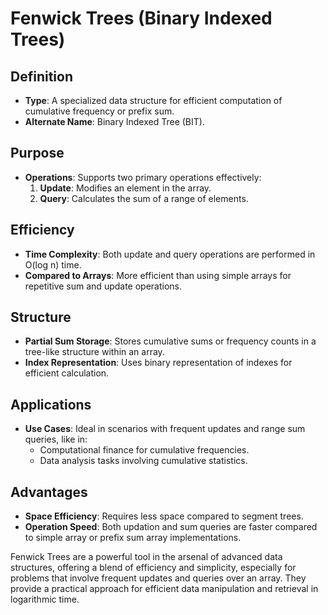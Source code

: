 # Fenwick Trees (Binary Indexed Trees)

## Definition
- **Type**: A specialized data structure for efficient computation of cumulative frequency or prefix sum.
- **Alternate Name**: Binary Indexed Tree (BIT).

## Purpose
- **Operations**: Supports two primary operations effectively:
  1. **Update**: Modifies an element in the array.
  2. **Query**: Calculates the sum of a range of elements.

## Efficiency
- **Time Complexity**: Both update and query operations are performed in O(log n) time.
- **Compared to Arrays**: More efficient than using simple arrays for repetitive sum and update operations.

## Structure
- **Partial Sum Storage**: Stores cumulative sums or frequency counts in a tree-like structure within an array.
- **Index Representation**: Uses binary representation of indexes for efficient calculation.

## Applications
- **Use Cases**: Ideal in scenarios with frequent updates and range sum queries, like in:
  - Computational finance for cumulative frequencies.
  - Data analysis tasks involving cumulative statistics.

## Advantages
- **Space Efficiency**: Requires less space compared to segment trees.
- **Operation Speed**: Both updation and sum queries are faster compared to simple array or prefix sum array implementations.

Fenwick Trees are a powerful tool in the arsenal of advanced data structures, offering a blend of efficiency and simplicity, especially for problems that involve frequent updates and queries over an array. They provide a practical approach for efficient data manipulation and retrieval in logarithmic time.
